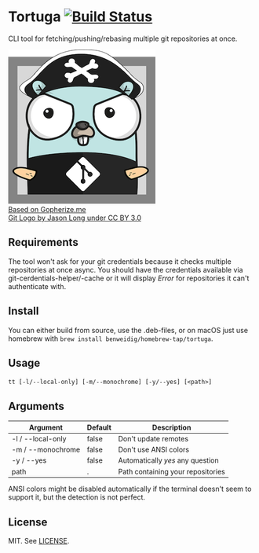 # Tortuga [![Build Status](https://travis-ci.org/benweidig/tortuga.svg?branch=master)](https://travis-ci.org/benweidig/tortuga)

CLI tool for fetching/pushing/rebasing multiple git repositories at once.

![Tortuga Mascot](mascot.png)  
[Based on Gopherize.me](https://gopherize.me/gopher/79e06dc4b7a8669c8aa0d6381af7f02f5474e3b7)  
[Git Logo by Jason Long under CC BY 3.0](https://git-scm.com/downloads/logos)

## Requirements

The tool won't ask for your git credentials because it checks multiple repositories at once async. You should have the credentials available via git-cerdentials-helper/-cache or it will display _Error_ for repositories it can't authenticate with.

## Install

You can either build from source, use the .deb-files, or on macOS just use homebrew with `brew install benweidig/homebrew-tap/tortuga`.

## Usage
```
tt [-l/--local-only] [-m/--monochrome] [-y/--yes] [<path>]
```

## Arguments

| Argument          | Default | Description                        |
| ----------------- | ------- | ---------------------------------- |
| -l / --local-only | false   | Don't update remotes               |
| -m / --monochrome | false   | Don't use ANSI colors              |
| -y / --yes        | false   | Automatically _yes_ any question   |
| path              | .       | Path containing your repositories  |

ANSI colors might be disabled automatically if the terminal doesn't seem to support it, but the detection is not perfect.

## License

MIT. See [LICENSE](LICENSE).
